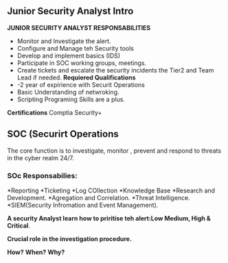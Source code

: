 
## Junior Security Analyst Intro
**JUNIOR SECURITY ANALYST RESPONSABILITIES**
* Monitor and Investigate the alert.
* Configure and Manage teh Security tools
* Develop and implement basics (IDS)
* Participate in SOC working groups, meetings.
* Create tickets and escalate the security incidents the Tier2 and Team Lead if needed.
**Requiered Qualifications**
* -2 year of expirience with Securit Operations
* Basic Understanding of netwroking.
*  Scripting Programing Skills are a plus.

**Certifications**
Comptia Security+

## SOC (Securirt Operations
The core function is to investigate, monitor , prevent and respond to threats in the cyber realm 24/7.
### SOc Responsabilies:

*Reporting
*Ticketing
*Log COllection
*Knowledge Base
*Research and Development.
*Agregation and Correlation.
*Threat Intelligence.
*SIEM(Security Infromation and Event Management).

**A security Analyst learn how to priritise teh alert:Low Medium, High & Critical**.

**Crucial role in the investigation procedure.**

**How?**
**When?**
**Why?**







